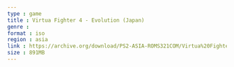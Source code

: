 ```yaml
---
type : game
title : Virtua Fighter 4 - Evolution (Japan)
genre : 
format : iso
region : asia
link : https://archive.org/download/PS2-ASIA-ROMS321COM/Virtua%20Fighter%204%20-%20Evolution%20%28Japan%29.7z
size : 891MB
---
```

